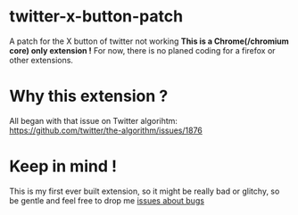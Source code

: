 # twitter-x-button-patch
 A patch for the X button of twitter not working
 **This is a Chrome(/chromium core) only extension !**
 For now, there is no planed coding for a firefox or other extensions.

# Why this extension ?
 All began with that issue on Twitter algorihtm: https://github.com/twitter/the-algorithm/issues/1876

# Keep in mind !
 This is my first ever built extension, so it might be really bad or glitchy, so be gentle and feel free to drop me [issues about bugs](https://github.com/Sylicium/twitter-x-button-patch/issues)
